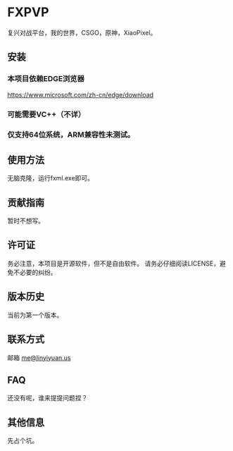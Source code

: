 # FXPVP
复兴对战平台，我的世界，CSGO，原神，XiaoPixel。

## 安装
### 本项目依赖EDGE浏览器
https://www.microsoft.com/zh-cn/edge/download
### 可能需要VC++（不详）
### 仅支持64位系统，ARM兼容性未测试。

## 使用方法
无脑克隆，运行fxml.exe即可。

## 贡献指南
暂时不想写。

## 许可证
务必注意，本项目是开源软件，但不是自由软件。
请务必仔细阅读LICENSE，避免不必要的纠纷。

## 版本历史
当前为第一个版本。

## 联系方式
邮箱 me@linyiyuan.us

## FAQ
还没有呢，谁来提提问题捏？

## 其他信息
先占个坑。
